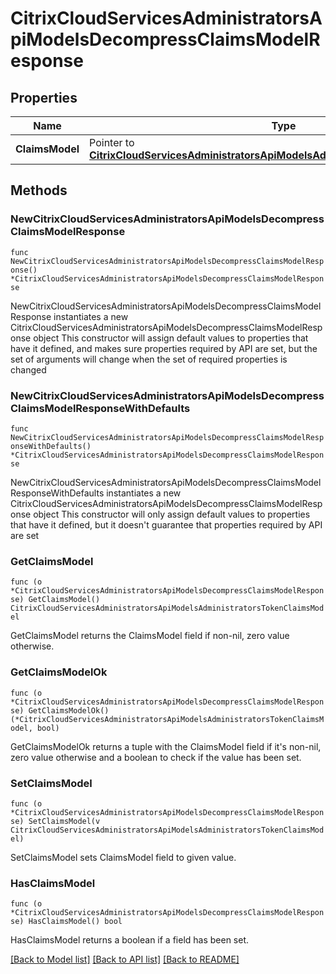# CitrixCloudServicesAdministratorsApiModelsDecompressClaimsModelResponse

## Properties

Name | Type | Description | Notes
------------ | ------------- | ------------- | -------------
**ClaimsModel** | Pointer to [**CitrixCloudServicesAdministratorsApiModelsAdministratorsTokenClaimsModel**](CitrixCloudServicesAdministratorsApiModelsAdministratorsTokenClaimsModel.md) |  | [optional] 

## Methods

### NewCitrixCloudServicesAdministratorsApiModelsDecompressClaimsModelResponse

`func NewCitrixCloudServicesAdministratorsApiModelsDecompressClaimsModelResponse() *CitrixCloudServicesAdministratorsApiModelsDecompressClaimsModelResponse`

NewCitrixCloudServicesAdministratorsApiModelsDecompressClaimsModelResponse instantiates a new CitrixCloudServicesAdministratorsApiModelsDecompressClaimsModelResponse object
This constructor will assign default values to properties that have it defined,
and makes sure properties required by API are set, but the set of arguments
will change when the set of required properties is changed

### NewCitrixCloudServicesAdministratorsApiModelsDecompressClaimsModelResponseWithDefaults

`func NewCitrixCloudServicesAdministratorsApiModelsDecompressClaimsModelResponseWithDefaults() *CitrixCloudServicesAdministratorsApiModelsDecompressClaimsModelResponse`

NewCitrixCloudServicesAdministratorsApiModelsDecompressClaimsModelResponseWithDefaults instantiates a new CitrixCloudServicesAdministratorsApiModelsDecompressClaimsModelResponse object
This constructor will only assign default values to properties that have it defined,
but it doesn't guarantee that properties required by API are set

### GetClaimsModel

`func (o *CitrixCloudServicesAdministratorsApiModelsDecompressClaimsModelResponse) GetClaimsModel() CitrixCloudServicesAdministratorsApiModelsAdministratorsTokenClaimsModel`

GetClaimsModel returns the ClaimsModel field if non-nil, zero value otherwise.

### GetClaimsModelOk

`func (o *CitrixCloudServicesAdministratorsApiModelsDecompressClaimsModelResponse) GetClaimsModelOk() (*CitrixCloudServicesAdministratorsApiModelsAdministratorsTokenClaimsModel, bool)`

GetClaimsModelOk returns a tuple with the ClaimsModel field if it's non-nil, zero value otherwise
and a boolean to check if the value has been set.

### SetClaimsModel

`func (o *CitrixCloudServicesAdministratorsApiModelsDecompressClaimsModelResponse) SetClaimsModel(v CitrixCloudServicesAdministratorsApiModelsAdministratorsTokenClaimsModel)`

SetClaimsModel sets ClaimsModel field to given value.

### HasClaimsModel

`func (o *CitrixCloudServicesAdministratorsApiModelsDecompressClaimsModelResponse) HasClaimsModel() bool`

HasClaimsModel returns a boolean if a field has been set.


[[Back to Model list]](../README.md#documentation-for-models) [[Back to API list]](../README.md#documentation-for-api-endpoints) [[Back to README]](../README.md)


